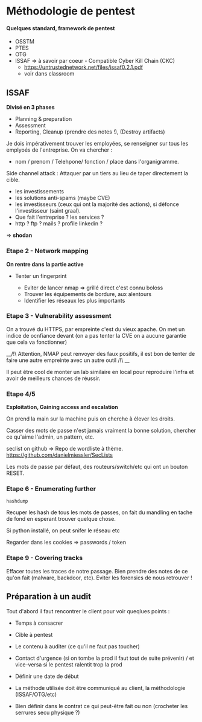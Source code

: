 # Méthodologie de pentest

#### Quelques standard, framework de pentest
* OSSTM
* PTES
* OTG
* ISSAF => à savoir par coeur - Compatible Cyber Kill Chain (CKC)
    - https://untrustednetwork.net/files/issaf0.2.1.pdf
    - voir dans classroom

## ISSAF
__Divisé en 3 phases__

* Planning & preparation
* Assessment
* Reporting, Cleanup (prendre des notes !), (Destroy artifacts)


Je dois impérativement trouver les employées, se renseigner sur tous les emplyoés de l'entreprise. 
On va chercher : 
* nom / prenom / Telehpone/ fonction / place dans l'organigramme.


Side channel attack : Attaquer par un tiers au lieu de taper directement la cible.


- les investissements
- les solutions anti-spams (maybe CVE)
- les investisseurs (ceux qui ont la majorité des actions), si défonce l'investisseur (saint graal). 
- Que fait l'entreprise ? les services ?
- http ? ftp ? mails ? profile linkedin ?  

=> __shodan__


### Etape 2 - Network mapping
__On rentre dans la partie active__

* Tenter un fingerprint

    - Eviter de lancer nmap => grillé direct c'est connu boloss
    - Trouver les équipements de bordure, aux alentours
    - Identifier les réseaux les plus importants

### Etape 3 - Vulnerability assessment

On a trouvé du HTTPS, par empreinte c'est du vieux apache. On met un indice de ocnfiance devant (on a pas tenter la CVE on a aucune garantie que cela va fonctionner)

__/!\ Attention, NMAP peut renvoyer des faux positifs, il est bon de tenter de faire une autre empreinte avec un autre outil /!\ __

Il peut être cool de monter un lab similaire en local pour reproduire l'infra et avoir de meilleurs chances de réussir.


### Etape 4/5

__Exploitation, Gaining access and escalation__

On prend la main sur la machine puis on cherche à élever les droits.

Casser des mots de passe n'est jamais vraiment la bonne solution, chercher ce qu'aime l'admin, un pattern, etc.

seclist on github => Repo de wordliste à thème.
https://github.com/danielmiessler/SecLists

Les mots de passe par défaut, des routeurs/switch/etc qui ont un bouton RESET.

### Etape 6 - Enumerating further

```
hashdump
```

Recuper les hash de tous les mots de passes, on fait du mandling en tache de fond en esperant trouver quelque chose.

Si python installé, on peut snifer le réseau etc

Regarder dans les cookies => passwords / token


### Etape 9 - Covering tracks

Effacer toutes les traces de notre passage. Bien prendre des notes de ce qu'on fait (malware, backdoor, etc).
Eviter les forensics de nous retrouver !



## Préparation à un audit

Tout d'abord il faut rencontrer le client pour voir queqlues points : 

* Temps à consacrer

* Cible à pentest

* Le contenu à auditer (ce qu'il ne faut pas toucher)

* Contact d'urgence (si on tombe la prod il faut tout de suite prévenir) / et vice-versa si le pentest ralentit trop la prod

* Définir une date de début

* La méthode utilisée doit être communiqué au client, la méthodologie (ISSAF/OTG/etc)

* Bien définir dans le contrat ce qui peut-être fait ou non (crocheter les serrures secu physique ?)

